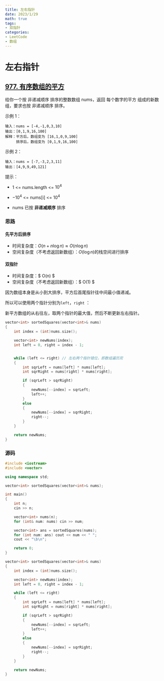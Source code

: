 ```yaml
---
title: 左右指针
date: 2023/1/29
math: true
tags:
- 双指针
categories:
- LeetCode
- 数组
---
```




# 左右指针

## [977. 有序数组的平方](https://leetcode.cn/problems/squares-of-a-sorted-array/ "977. 有序数组的平方")

给你一个按 非递减顺序 排序的整数数组 nums，返回 每个数字的平方 组成的新数组，要求也按 非递减顺序 排序。



示例 1：

```纯文本
输入：nums = [-4,-1,0,3,10]
输出：[0,1,9,16,100]
解释：平方后，数组变为 [16,1,0,9,100]
     排序后，数组变为 [0,1,9,16,100]

```

示例 2：

```纯文本
输入：nums = [-7,-3,2,3,11]
输出：[4,9,9,49,121]

```

提示：

-   1 <= nums.length <= $10^4$

-   $-10^4$ <= nums\[i] <= $10^4$
-   nums 已按 **非递减顺序** 排序

### 思路

#### 先平方后排序

-   时间复杂度：$O(n+n\log{n})\approx O(n\log{n})$
-   空间复杂度（不考虑返回新数组）：$O(\log{n})$的栈空间进行排序

#### 双指针

-   时间复杂度：$ O(n)  $
-   空间复杂度（不考虑返回新数组）：$ O(1)  $

因为数组本身是从小到大排序，平方后首尾指针往中间最小值递减。

所以可以使用两个指针分别为`left`，`right` ：

新平方数组的从右往左，取两个指针的最大值，然后不断更新左右指针。

```cpp
vector<int> sortedSquares(vector<int>& nums)
{
    int index = (int)nums.size();

    vector<int> newNums(index);
    int left = 0, right = index - 1;


    while (left <= right) // 左右两个指针错位，即数组遍历完
    {
        int sqrLeft = nums[left] * nums[left];
        int sqrRight = nums[right] * nums[right];

        if (sqrLeft > sqrRight)
        {
            newNums[--index] = sqrLeft;
            left++;
        }
        else
        {
            newNums[--index] = sqrRight;
            right--;
        }
    }

    return newNums;
}
```

### 源码

```cpp
#include <iostream>
#include <vector>

using namespace std;

vector<int> sortedSquares(vector<int>& nums);

int main()
{
    int n;
    cin >> n;

    vector<int> nums(n);
    for (int& num: nums) cin >> num;

    vector<int> ans = sortedSquares(nums);
    for (int num: ans) cout << num << " ";
    cout << "\b\n";

    return 0;
}

vector<int> sortedSquares(vector<int>& nums)
{
    int index = (int)nums.size();

    vector<int> newNums(index);
    int left = 0, right = index - 1;

    while (left <= right)
    {
        int sqrLeft = nums[left] * nums[left];
        int sqrRight = nums[right] * nums[right];

        if (sqrLeft > sqrRight)
        {
            newNums[--index] = sqrLeft;
            left++;
        }
        else
        {
            newNums[--index] = sqrRight;
            right--;
        }
    }

    return newNums;
}
```
